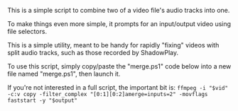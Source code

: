 This is a simple script to combine two of a video file's audio tracks into one.

To make things even more simple, it prompts for an input/output video using file selectors.

This is a simple utility, meant to be handy for rapidly "fixing" videos with split audio tracks, such as those recorded by ShadowPlay.

To use this script, simply copy/paste the "merge.ps1" code below into a new file named "merge.ps1", then launch it.

If you're not interested in a full script, the important bit is:
```ffmpeg -i "$vid" -c:v copy -filter_complex "[0:1][0:2]amerge=inputs=2" -movflags faststart -y "$output"```